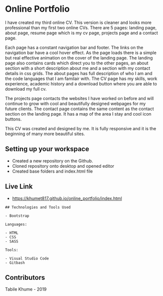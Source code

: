 # Online Portfolio

I have created my third online CV. This version is cleaner and looks more professional than my first two online CVs. There are 5 pages: landing page, about page, resume page which is my cv page, projects page and a contact page.

Each page has a constant navigation bar and footer. The links on the navigation bar have a cool hover effect. As the page loads there is a simple but real effective animation on the cover of the landing page. The landing page also contains cards which direct you to the other pages, an about section with a short description about me and a section with my contact details in css grids. The about pages has full description of who I am and the code languages that I am familair with. The CV page has my skills, work experience, academic history and a download button where you are able to download my full cv. 

The projects page contacts the websites I have worked on before and will continue to grow with cool and beautifully designed webpages for my future clients. The contact page contains the same content as the contact section on the landing page. It has a map of the area I stay and cool icon buttons.

This CV was created and designed by me. It is fully responsive and it is the beginning of many more beautiful sites.


## Setting up your workspace

- Created a new repository on the Github.
- Cloned repository onto desktop and opened editor
- Created base folders and index.html file

## Live Link

-  https://khumet817.github.io/online_portfolio/index.html

```
## Technologies and Tools Used

- Bootstrap

Languages:

- HTML
- CSS
- SASS

Tools:

- Visual Studio Code
- Gitbash
```

## Contributors

Tabile Khume - 2019